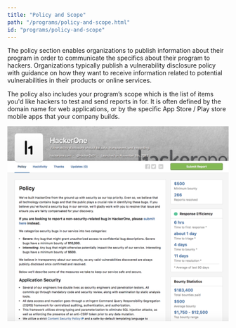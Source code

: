 ```yaml
---
title: "Policy and Scope"
path: "/programs/policy-and-scope.html"
id: "programs/policy-and-scope"
---
```


The policy section enables organizations to publish information about their program in order to communicate the specifics about their program to hackers. Organizations typically publish a vulnerability disclosure policy with guidance on how they want to receive information related to potential vulnerabilities in their products or online services. 

The policy also includes your program’s scope which is the list of items you'd like hackers to test and send reports in for. It is often defined by the domain name for web applications, or by the specific App Store / Play store mobile apps that your company builds. 

![Policy-and-Scope-1](./images/policy-and-scope-1.png)
